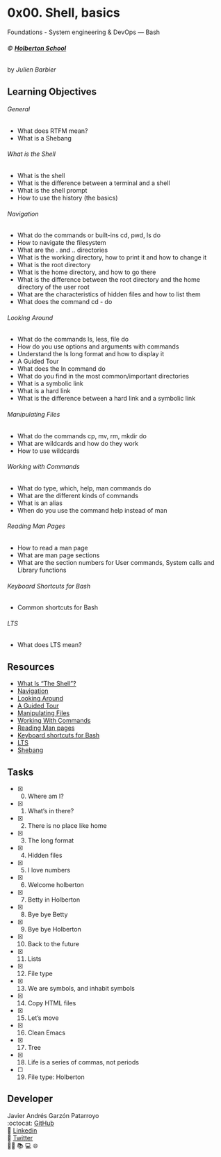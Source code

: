 # 0x00. Shell, basics
Foundations - System engineering & DevOps ― Bash

###### :copyright: **[Holberton School](https://www.holbertonschool.com/)**
by _Julien Barbier_

## Learning Objectives
###### General
* What does RTFM mean?
* What is a Shebang
###### What is the Shell
* What is the shell
* What is the difference between a terminal and a shell
* What is the shell prompt
* How to use the history (the basics)
###### Navigation
* What do the commands or built-ins cd, pwd, ls do
* How to navigate the filesystem
* What are the . and .. directories
* What is the working directory, how to print it and how to change it
* What is the root directory
* What is the home directory, and how to go there
* What is the difference between the root directory and the home directory of the user root
* What are the characteristics of hidden files and how to list them
* What does the command cd - do
###### Looking Around
* What do the commands ls, less, file do
* How do you use options and arguments with commands
* Understand the ls long format and how to display it
* A Guided Tour
* What does the ln command do
* What do you find in the most common/important directories
* What is a symbolic link
* What is a hard link
* What is the difference between a hard link and a symbolic link
###### Manipulating Files
* What do the commands cp, mv, rm, mkdir do
* What are wildcards and how do they work
* How to use wildcards
###### Working with Commands
* What do type, which, help, man commands do
* What are the different kinds of commands
* What is an alias
* When do you use the command help instead of man
###### Reading Man Pages
* How to read a man page
* What are man page sections
* What are the section numbers for User commands, System calls and Library functions
###### Keyboard Shortcuts for Bash
* Common shortcuts for Bash
###### LTS
* What does LTS mean?

## Resources
* [What Is “The Shell”?](http://linuxcommand.org/lc3_lts0010.php)
* [Navigation](http://linuxcommand.org/lc3_lts0020.php)
* [Looking Around](http://linuxcommand.org/lc3_lts0030.php)
* [A Guided Tour](http://linuxcommand.org/lc3_lts0040.php)
* [Manipulating Files](http://linuxcommand.org/lc3_lts0050.php)
* [Working With Commands](http://linuxcommand.org/lc3_lts0060.php)
* [Reading Man pages](http://linuxcommand.org/lc3_man_pages/man1.html)
* [Keyboard shortcuts for Bash](https://www.howtogeek.com/howto/ubuntu/keyboard-shortcuts-for-bash-command-shell-for-ubuntu-debian-suse-redhat-linux-etc/)
* [LTS](https://wiki.ubuntu.com/LTS)
* [Shebang](https://en.wikipedia.org/wiki/Shebang_%28Unix%29)

## Tasks
* [x] 0. Where am I?
* [x] 1. What’s in there?
* [x] 2. There is no place like home
* [x] 3. The long format
* [x] 4. Hidden files
* [x] 5. I love numbers
* [x] 6. Welcome holberton
* [x] 7. Betty in Holberton
* [x] 8. Bye bye Betty
* [x] 9. Bye bye Holberton
* [x] 10. Back to the future
* [x] 11. Lists
* [x] 12. File type
* [x] 13. We are symbols, and inhabit symbols
* [x] 14. Copy HTML files
* [x] 15. Let’s move
* [x] 16. Clean Emacs
* [x] 17. Tree
* [x] 18. Life is a series of commas, not periods
* [ ] 19. File type: Holberton

## Developer
Javier Andrés Garzón Patarroyo  
:octocat: [GitHub](https://github.com/javierandresgp/)  
:link: [Linkedin](https://www.linkedin.com/in/javierandresgp/)  
:link: [Twitter](https://twitter.com/javierandresgp0)  
:man_technologist: :books: :computer: :globe_with_meridians:
